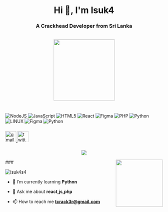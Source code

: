 <h1 align="center">Hi 👋, I'm Isuk4</h1>
<h3 align="center">A Crackhead Developer from Sri Lanka</h3>


<br clear="both">

<div align="center">
</div>

<div align="center">
  <img height="195" src="https://giffiles.alphacoders.com/244/24461.gif"  />
</div>



#
![NodeJS](https://img.shields.io/badge/node.js-6DA55F?style=for-the-badge&logo=node.js&logoColor=white) ![JavaScript](https://img.shields.io/badge/javascript-%23323330.svg?style=for-the-badge&logo=javascript&logoColor=%23F7DF1E) ![HTML5](https://img.shields.io/badge/html5-%23E34F26.svg?style=for-the-badge&logo=html5&logoColor=white) ![React](https://img.shields.io/badge/react-%2320232a.svg?style=for-the-badge&logo=react&logoColor=%2361DAFB) ![Figma](https://img.shields.io/badge/figma-%23F24E1E.svg?style=for-the-badge&logo=figma&logoColor=white) ![PHP](https://img.shields.io/badge/php-%23777BB4.svg?style=for-the-badge&logo=php&logoColor=white) ![Python](https://img.shields.io/badge/python-3670A0?style=for-the-badge&logo=python&logoColor=ffdd54) ![LINUX](https://img.shields.io/badge/Linux-FCC624?style=for-the-badge&logo=linux&logoColor=black) ![Figma](https://img.shields.io/badge/figma-%23F24E1E.svg?style=for-the-badge&logo=figma&logoColor=white)  ![Python](https://img.shields.io/badge/python-3670A0?style=for-the-badge&logo=python&logoColor=ffdd54)

###

<div align="left">

  <a href="tcrack3r@gmail.com" target="_blank">
    <img src="https://img.shields.io/static/v1?message=Gmail&logo=gmail&label=&color=D14836&logoColor=white&labelColor=&style=for-the-badge" height="35" alt="gmail logo"  />
  </a>

  <a href="https://twitter.com/isuka.cracker" target="_blank">
    <img src="https://img.shields.io/static/v1?message=Twitter&logo=twitter&label=&color=1DA1F2&logoColor=white&labelColor=&style=for-the-badge" height="35" alt="twitter logo"  />
  </a>
</div>
<div align="center">

###
![](https://quotes-github-readme.vercel.app/api?type=horizontal&theme=radical)

</div>
###

<img align="right" height="150" src="https://media2.giphy.com/media/2IudUHdI075HL02Pkk/giphy.gif?cid=ecf05e47wkr8jnfqxo27mg0e2jj8yy69qjhduwpn2cg931tg&ep=v1_gifs_search&rid=giphy.gif&ct=g"  />



<p align="left"> <img src="https://komarev.com/ghpvc/?username=isuk4s4&label=Profile%20views&color=0e75b6&style=flat" alt="isuk4s4" /> </p>

- 🌱 I’m currently learning **Python**

- 💬 Ask me about **react,js,php**

- 📫 How to reach me **tcrack3r@gmail.com**

###

<br clear="both">



###
